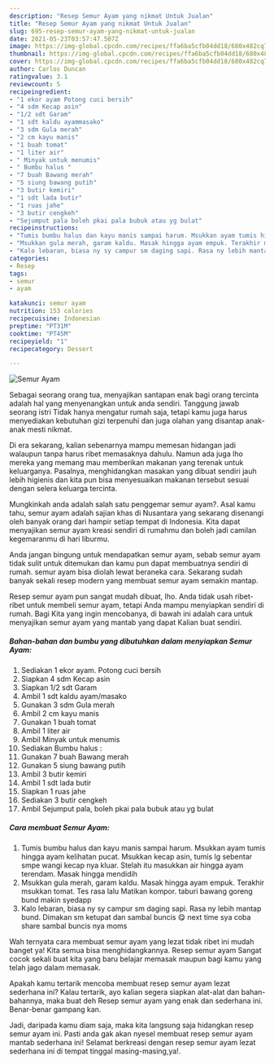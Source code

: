 ```yaml
---
description: "Resep Semur Ayam yang nikmat Untuk Jualan"
title: "Resep Semur Ayam yang nikmat Untuk Jualan"
slug: 695-resep-semur-ayam-yang-nikmat-untuk-jualan
date: 2021-05-23T03:57:47.507Z
image: https://img-global.cpcdn.com/recipes/ffa6ba5cfb04dd18/680x482cq70/semur-ayam-foto-resep-utama.jpg
thumbnail: https://img-global.cpcdn.com/recipes/ffa6ba5cfb04dd18/680x482cq70/semur-ayam-foto-resep-utama.jpg
cover: https://img-global.cpcdn.com/recipes/ffa6ba5cfb04dd18/680x482cq70/semur-ayam-foto-resep-utama.jpg
author: Carlos Duncan
ratingvalue: 3.1
reviewcount: 5
recipeingredient:
- "1 ekor ayam Potong cuci bersih"
- "4 sdm Kecap asin"
- "1/2 sdt Garam"
- "1 sdt kaldu ayammasako"
- "3 sdm Gula merah"
- "2 cm kayu manis"
- "1 buah tomat"
- "1 liter air"
- " Minyak untuk menumis"
- " Bumbu halus "
- "7 buah Bawang merah"
- "5 siung bawang putih"
- "3 butir kemiri"
- "1 sdt lada butir"
- "1 ruas jahe"
- "3 butir cengkeh"
- "Sejumput pala boleh pkai pala bubuk atau yg bulat"
recipeinstructions:
- "Tumis bumbu halus dan kayu manis sampai harum. Msukkan ayam tumis hingga ayam kelihatan pucat. Msukkan kecap asin, tumis lg sebentar smpe wangi kecap nya kluar. Stelah itu masukkan air hingga ayam terendam. Masak hingga mendidih"
- "Msukkan gula merah, garam kaldu. Masak hingga ayam empuk. Terakhir msukkan tomat. Tes rasa lalu Matikan kompor. taburi bawang goreng bund makin syedapp"
- "Kalo lebaran, biasa ny sy campur sm daging sapi. Rasa ny lebih mantap bund. Dimakan sm ketupat dan sambal buncis 😋 next time sya coba share sambal buncis nya moms"
categories:
- Resep
tags:
- semur
- ayam

katakunci: semur ayam 
nutrition: 153 calories
recipecuisine: Indonesian
preptime: "PT31M"
cooktime: "PT45M"
recipeyield: "1"
recipecategory: Dessert

---
```



![Semur Ayam](https://img-global.cpcdn.com/recipes/ffa6ba5cfb04dd18/680x482cq70/semur-ayam-foto-resep-utama.jpg)

Sebagai seorang orang tua, menyajikan santapan enak bagi orang tercinta adalah hal yang menyenangkan untuk anda sendiri. Tanggung jawab seorang istri Tidak hanya mengatur rumah saja, tetapi kamu juga harus menyediakan kebutuhan gizi terpenuhi dan juga olahan yang disantap anak-anak mesti nikmat.

Di era  sekarang, kalian sebenarnya mampu memesan hidangan jadi walaupun tanpa harus ribet memasaknya dahulu. Namun ada juga lho mereka yang memang mau memberikan makanan yang terenak untuk keluarganya. Pasalnya, menghidangkan masakan yang dibuat sendiri jauh lebih higienis dan kita pun bisa menyesuaikan makanan tersebut sesuai dengan selera keluarga tercinta. 



Mungkinkah anda adalah salah satu penggemar semur ayam?. Asal kamu tahu, semur ayam adalah sajian khas di Nusantara yang sekarang disenangi oleh banyak orang dari hampir setiap tempat di Indonesia. Kita dapat menyajikan semur ayam kreasi sendiri di rumahmu dan boleh jadi camilan kegemaranmu di hari liburmu.

Anda jangan bingung untuk mendapatkan semur ayam, sebab semur ayam tidak sulit untuk ditemukan dan kamu pun dapat membuatnya sendiri di rumah. semur ayam bisa diolah lewat beraneka cara. Sekarang sudah banyak sekali resep modern yang membuat semur ayam semakin mantap.

Resep semur ayam pun sangat mudah dibuat, lho. Anda tidak usah ribet-ribet untuk membeli semur ayam, tetapi Anda mampu menyiapkan sendiri di rumah. Bagi Kita yang ingin mencobanya, di bawah ini adalah cara untuk menyajikan semur ayam yang mantab yang dapat Kalian buat sendiri.

<!--inarticleads1-->

##### Bahan-bahan dan bumbu yang dibutuhkan dalam menyiapkan Semur Ayam:

1. Sediakan 1 ekor ayam. Potong cuci bersih
1. Siapkan 4 sdm Kecap asin
1. Siapkan 1/2 sdt Garam
1. Ambil 1 sdt kaldu ayam/masako
1. Gunakan 3 sdm Gula merah
1. Ambil 2 cm kayu manis
1. Gunakan 1 buah tomat
1. Ambil 1 liter air
1. Ambil  Minyak untuk menumis
1. Sediakan  Bumbu halus :
1. Gunakan 7 buah Bawang merah
1. Gunakan 5 siung bawang putih
1. Ambil 3 butir kemiri
1. Ambil 1 sdt lada butir
1. Siapkan 1 ruas jahe
1. Sediakan 3 butir cengkeh
1. Ambil Sejumput pala, boleh pkai pala bubuk atau yg bulat




<!--inarticleads2-->

##### Cara membuat Semur Ayam:

1. Tumis bumbu halus dan kayu manis sampai harum. Msukkan ayam tumis hingga ayam kelihatan pucat. Msukkan kecap asin, tumis lg sebentar smpe wangi kecap nya kluar. Stelah itu masukkan air hingga ayam terendam. Masak hingga mendidih
1. Msukkan gula merah, garam kaldu. Masak hingga ayam empuk. Terakhir msukkan tomat. Tes rasa lalu Matikan kompor. taburi bawang goreng bund makin syedapp
1. Kalo lebaran, biasa ny sy campur sm daging sapi. Rasa ny lebih mantap bund. Dimakan sm ketupat dan sambal buncis 😋 next time sya coba share sambal buncis nya moms




Wah ternyata cara membuat semur ayam yang lezat tidak ribet ini mudah banget ya! Kita semua bisa menghidangkannya. Resep semur ayam Sangat cocok sekali buat kita yang baru belajar memasak maupun bagi kamu yang telah jago dalam memasak.

Apakah kamu tertarik mencoba membuat resep semur ayam lezat sederhana ini? Kalau tertarik, ayo kalian segera siapkan alat-alat dan bahan-bahannya, maka buat deh Resep semur ayam yang enak dan sederhana ini. Benar-benar gampang kan. 

Jadi, daripada kamu diam saja, maka kita langsung saja hidangkan resep semur ayam ini. Pasti anda gak akan nyesel membuat resep semur ayam mantab sederhana ini! Selamat berkreasi dengan resep semur ayam lezat sederhana ini di tempat tinggal masing-masing,ya!.

